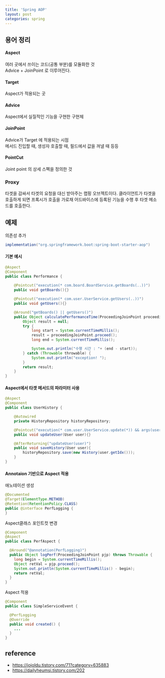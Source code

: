 ```yaml
---
title: 'Spring AOP'
layout: post
categories: spring
---
```


## 용어 정리

#### Aspect
여러 곳에서 쓰이는 코드(공통 부분)를 모듈화한 것  
Advice + JoinPoint 로 이루어진다.

#### Target
Aspect가 적용되는 곳

#### Advice
Aspect에서 실질적인 기능을 구현한 구현체

#### JoinPoint
Advice가 Target 에 적용되는 시점  
메서드 진입할 때, 생성자 호출할 때, 필드에서 값을 꺼낼 때 등등

#### PointCut 
Joint point 의 상세 스펙을 정의한 것

### Proxy
타겟을 감싸서 타겟의 요청을 대신 받아주는 랩핑 오브젝트이다.
클라이언트가 타겟을 호출하게 되면 프록시가 호출을 가로채 어드바이스에 등록된 기능을 수행 후 타겟 메소드를 호출한다.

## 예제
의존성 추가
```groovy
implementation("org.springframework.boot:spring-boot-starter-aop")
```

#### 기본 예시
```java
@Aspect
@Component
public class Performance {
    
    @Pointcut("execution(* com.board.BoardService.getBoards(..))")
    public void getBoards(){}

    @Pointcut("execution(* com.user.UserService.getUsers(..))")
    public void getUsers(){}

    @Around("getBoards() || getUsers()")
    public Object calculatePerformanceTime(ProceedingJoinPoint proceedingJoinPoint) {
        Object result = null;
        try {
            long start = System.currentTimeMillis();
            result = proceedingJoinPoint.proceed();
            long end = System.currentTimeMillis();

            System.out.println("수행 시간 : "+ (end - start));
        } catch (Throwable throwable) {
            System.out.println("exception! ");
        }
        return result;
    }
}
```

#### Aspect에서 타겟 메서드의 파라미터 사용
```java
@Aspect
@Component
public class UserHistory {

    @Autowired
    private HistoryRepository historyRepository;

    @Pointcut("execution(* com.user.UserService.update(*)) && args(user)")
    public void updateUser(User user){}

    @AfterReturning("updateUser(user)")
    public void saveHistory(User user){
        historyRepository.save(new History(user.getIdx()));
    }
}

```

#### Annotaion 기반으로 Aspect 적용
애노테이션 생성
```java
@Documented
@Target(ElementType.METHOD)
@Retention(RetentionPolicy.CLASS)
public @interface PerfLogging {
}
```

Aspect클래스 포인트컷 변경
```java
@Component
@Aspect
public class PerfAspect {

  @Around("@annotation(PerfLogging)")
  public Object logPerf(ProceedingJoinPoint pjp) throws Throwable {
    long begin = System.currentTimeMillis();
    Object retVal = pjp.proceed();
    System.out.println(System.currentTimeMillis() - begin);
    return retVal;
  }
}
```

Aspect 적용
```java
@Component
public class SimpleServiceEvent {

  @PerfLogging
  @Override
  public void created() {
    ...
  }
}
```


## reference
- <https://jojoldu.tistory.com/71?category=635883>
- <https://dailyheumsi.tistory.com/202>

